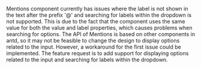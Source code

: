 Mentions component currently has issues where the label is not shown in the text after the prefix '@' and searching for labels within the dropdown is not supported. This is due to the fact that the component uses the same value for both the value and label properties, which causes problems when searching for options. The API of Mentions is based on other components in antd, so it may not be feasible to change the design to display options related to the input. However, a workaround for the first issue could be implemented. The feature request is to add support for displaying options related to the input and searching for labels within the dropdown.

